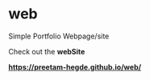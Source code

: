 # web

Simple Portfolio Webpage/site <in Development>

Check out the **webSite**

**https://preetam-hegde.github.io/web/**